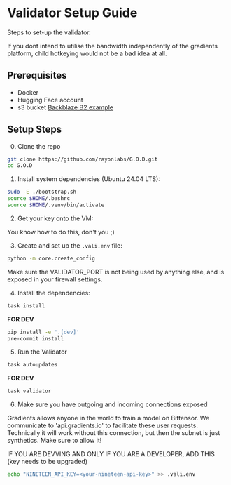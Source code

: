 # Validator Setup Guide

Steps to set-up the validator.

If you dont intend to utilise the bandwidth independently of the gradients platform,
child hotkeying would not be a bad idea at all.

## Prerequisites

- Docker
- Hugging Face account
- s3 bucket [Backblaze B2 example](s3_setup.md)

## Setup Steps

0. Clone the repo
```bash
git clone https://github.com/rayonlabs/G.O.D.git
cd G.O.D
```

1. Install system dependencies (Ubuntu 24.04 LTS):

```bash
sudo -E ./bootstrap.sh
source $HOME/.bashrc
source $HOME/.venv/bin/activate
```

2. Get your key onto the VM:

You know how to do this, don't you ;)

3. Create and set up the `.vali.env` file:

```bash
python -m core.create_config
```

Make sure the VALIDATOR_PORT is not being used by anything else, and is exposed in your firewall settings.

4. Install the dependencies:

```bash
task install
```

**FOR DEV**
```bash
pip install -e '.[dev]'
pre-commit install
```




5. Run the Validator

```bash
task autoupdates
```

**FOR DEV**

```bash
task validator
```


6. Make sure you have outgoing and incoming connections exposed

Gradients allows anyone in the world to train a model on Bittensor. We communicate to 'api.gradients.io' to facilitate these user requests.
Technically it will work without this connection, but then the subnet is just synthetics. Make sure to allow it!




IF YOU ARE DEVVING AND ONLY IF YOU ARE A DEVELOPER, ADD THIS (key needs to be upgraded)
```bash
echo "NINETEEN_API_KEY=<your-nineteen-api-key>" >> .vali.env
```
